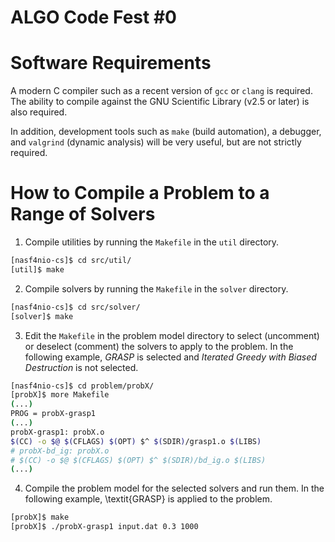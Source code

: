 # ALGO Code Fest #0

# Software Requirements

A modern C compiler such as a recent version of ``gcc`` or ``clang`` is required. The ability to compile against the GNU Scientific Library (v2.5 or later) is also required.

In addition, development tools such as ``make`` (build automation), a debugger, and ``valgrind`` (dynamic analysis) will be very useful, but are not strictly required.

# How to Compile a Problem to a Range of Solvers

1. Compile utilities by running the `Makefile` in the `util` directory.
```bash
[nasf4nio-cs]$ cd src/util/
[util]$ make
```
2. Compile solvers by running the `Makefile` in the `solver` directory.
```bash
[nasf4nio-cs]$ cd src/solver/
[solver]$ make
```

3. Edit the `Makefile` in the problem model directory to select (uncomment) or deselect (comment) the solvers to apply to the problem. In the following example, *GRASP* is selected and *Iterated Greedy with Biased Destruction* is not selected.
```bash
[nasf4nio-cs]$ cd problem/probX/
[probX]$ more Makefile
(...)
PROG = probX-grasp1
(...)
probX-grasp1: probX.o
$(CC) -o $@ $(CFLAGS) $(OPT) $^ $(SDIR)/grasp1.o $(LIBS)
# probX-bd_ig: probX.o
# $(CC) -o $@ $(CFLAGS) $(OPT) $^ $(SDIR)/bd_ig.o $(LIBS)
(...)
```
4. Compile the problem model for the selected solvers and run them. In the following example, \textit{GRASP} is applied to the problem.
```bash
[probX]$ make
[probX]$ ./probX-grasp1 input.dat 0.3 1000
```
